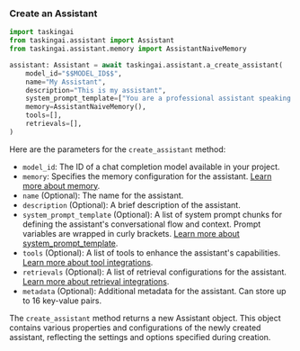 ### Create an Assistant

```python
import taskingai
from taskingai.assistant import Assistant
from taskingai.assistant.memory import AssistantNaiveMemory

assistant: Assistant = await taskingai.assistant.a_create_assistant(
    model_id="$$MODEL_ID$$",
    name="My Assistant",
    description="This is my assistant",
    system_prompt_template=["You are a professional assistant speaking {{language}}."],
    memory=AssistantNaiveMemory(),
    tools=[],
    retrievals=[],
)
```

Here are the parameters for the `create_assistant` method:

- `model_id`: The ID of a chat completion model available in your project.
- `memory`: Specifies the memory configuration for the assistant. [Learn more about memory](/docs/guide/assistant/components/1-memory.md).
- `name` (Optional): The name for the assistant.
- `description` (Optional): A brief description of the assistant.
- `system_prompt_template` (Optional): A list of system prompt chunks for defining the assistant's conversational flow and context. Prompt variables are wrapped in curly brackets. [Learn more about system_prompt_template](/docs/guide/assistant/components/2-system-prompt-template.md).
- `tools` (Optional): A list of tools to enhance the assistant's capabilities. [Learn more about tool integrations](/docs/guide/assistant/components/4-tools.md).
- `retrievals` (Optional): A list of retrieval configurations for the assistant. [Learn more about retrieval integrations](/docs/guide/assistant/components/3-retrievals.md).
- `metadata` (Optional): Additional metadata for the assistant. Can store up to 16 key-value pairs.

The `create_assistant` method returns a new Assistant object.
This object contains various properties and configurations of the newly created assistant, reflecting the settings and options specified during creation.

